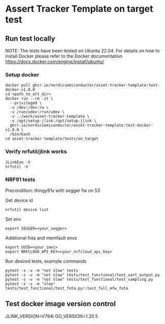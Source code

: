 # Assert Tracker Template on target test

## Run test locally

NOTE: The tests have been tested on Ubuntu 22.04. For details on how to install Docker please refer to the Docker documentation https://docs.docker.com/engine/install/ubuntu/

### Setup docker
```shell
docker pull ghcr.io/nordicsemiconductor/asset-tracker-template:test-docker-v1.0.0
cd <path_to_att_dir>
docker run --rm -it \
  --privileged \
  -v /dev:/dev:rw \
  -v /run/udev:/run/udev \
  -v .:/work/asset-tracker-template \
  -v /opt/setup-jlink:/opt/setup-jlink \
  ghcr.io/nordicsemiconductor/asset-tracker-template:test-docker-v1.0.0 \
  /bin/bash
cd asset-tracker-template/tests/on_target
```

### Verify nrfutil/jlink works
```shell
JLinkExe -V
nrfutil -V
```

### NRF91 tests
Precondition: thingy91x with segger fw on 53

Get device id
```shell
nrfutil device list
```

Set env
```shell
export SEGGER=<your_segger>
```

Additional fota and memfault envs
```shell
export UUID=<your_imei>
export NRFCLOUD_API_KEY=<your_nrfcloud_api_key>
```

Run desired tests, example commands
```shell
pytest -s -v -m "not slow" tests
pytest -s -v -m "not slow" tests/test_functional/test_uart_output.py
pytest -s -v -m "not slow" tests/test_functional/test_sampling.py
pytest -s -v -m "slow" tests/test_functional/test_fota.py::test_full_mfw_fota
```

## Test docker image version control

JLINK_VERSION=V794i
GO_VERSION=1.20.5
